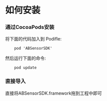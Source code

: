 # 如何安装
### 通过CocoaPods安装

将下面的代码加入到 Podifle:

		pod 'ABSensorSDK'

然后运行下面的命令:

		pod update
		
### 直接导入
直接将ABSensorSDK.framework拖到工程中即可


